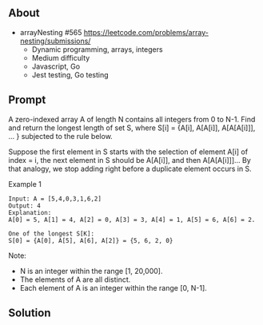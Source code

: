 ## About

- arrayNesting #565 https://leetcode.com/problems/array-nesting/submissions/
  - Dynamic programming, arrays, integers
  - Medium difficulty
  - Javascript, Go
  - Jest testing, Go testing


## Prompt

A zero-indexed array A of length N contains all integers from 0 to N-1. Find and return the longest
length of set S, where S[i] = {A[i], A[A[i]], A[A[A[i]]], ... } subjected to the rule below.

Suppose the first element in S starts with the selection of element A[i] of index = i, the next
element in S should be A[A[i]], and then A[A[A[i]]]… By that analogy, we stop adding right before
a duplicate element occurs in S.

Example 1
```
Input: A = [5,4,0,3,1,6,2]
Output: 4
Explanation: 
A[0] = 5, A[1] = 4, A[2] = 0, A[3] = 3, A[4] = 1, A[5] = 6, A[6] = 2.

One of the longest S[K]:
S[0] = {A[0], A[5], A[6], A[2]} = {5, 6, 2, 0}
```
Note:
- N is an integer within the range [1, 20,000].
- The elements of A are all distinct.
- Each element of A is an integer within the range [0, N-1].

## Solution

